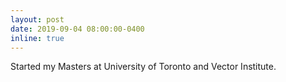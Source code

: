 ```yaml
---
layout: post
date: 2019-09-04 08:00:00-0400
inline: true
---
```


Started my Masters at University of Toronto and Vector Institute.
